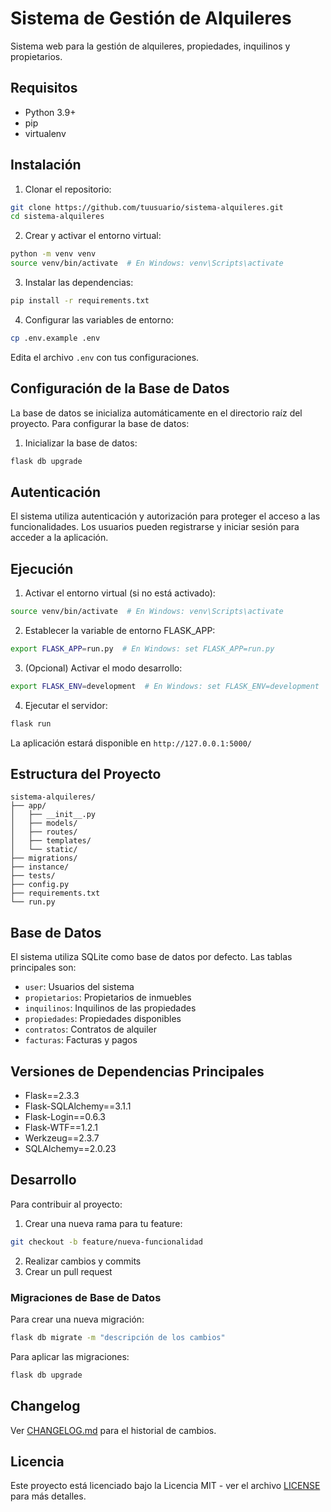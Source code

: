# Sistema de Gestión de Alquileres

Sistema web para la gestión de alquileres, propiedades, inquilinos y propietarios.

## Requisitos

- Python 3.9+
- pip
- virtualenv

## Instalación

1. Clonar el repositorio:
```bash
git clone https://github.com/tuusuario/sistema-alquileres.git
cd sistema-alquileres
```

2. Crear y activar el entorno virtual:
```bash
python -m venv venv
source venv/bin/activate  # En Windows: venv\Scripts\activate
```

3. Instalar las dependencias:
```bash
pip install -r requirements.txt
```

4. Configurar las variables de entorno:
```bash
cp .env.example .env
```
Edita el archivo `.env` con tus configuraciones.

## Configuración de la Base de Datos

La base de datos se inicializa automáticamente en el directorio raíz del proyecto. Para configurar la base de datos:

1. Inicializar la base de datos:
```bash
flask db upgrade
```

## Autenticación

El sistema utiliza autenticación y autorización para proteger el acceso a las funcionalidades. Los usuarios pueden registrarse y iniciar sesión para acceder a la aplicación.

## Ejecución

1. Activar el entorno virtual (si no está activado):
```bash
source venv/bin/activate  # En Windows: venv\Scripts\activate
```

2. Establecer la variable de entorno FLASK_APP:
```bash
export FLASK_APP=run.py  # En Windows: set FLASK_APP=run.py
```

3. (Opcional) Activar el modo desarrollo:
```bash
export FLASK_ENV=development  # En Windows: set FLASK_ENV=development
```

4. Ejecutar el servidor:
```bash
flask run
```

La aplicación estará disponible en `http://127.0.0.1:5000/`

## Estructura del Proyecto

```
sistema-alquileres/
├── app/
│   ├── __init__.py
│   ├── models/
│   ├── routes/
│   ├── templates/
│   └── static/
├── migrations/
├── instance/
├── tests/
├── config.py
├── requirements.txt
└── run.py
```

## Base de Datos

El sistema utiliza SQLite como base de datos por defecto. Las tablas principales son:

- `user`: Usuarios del sistema
- `propietarios`: Propietarios de inmuebles
- `inquilinos`: Inquilinos de las propiedades
- `propiedades`: Propiedades disponibles
- `contratos`: Contratos de alquiler
- `facturas`: Facturas y pagos

## Versiones de Dependencias Principales

- Flask==2.3.3
- Flask-SQLAlchemy==3.1.1
- Flask-Login==0.6.3
- Flask-WTF==1.2.1
- Werkzeug==2.3.7
- SQLAlchemy==2.0.23

## Desarrollo

Para contribuir al proyecto:

1. Crear una nueva rama para tu feature:
```bash
git checkout -b feature/nueva-funcionalidad
```

2. Realizar cambios y commits
3. Crear un pull request

### Migraciones de Base de Datos

Para crear una nueva migración:
```bash
flask db migrate -m "descripción de los cambios"
```

Para aplicar las migraciones:
```bash
flask db upgrade
```

## Changelog

Ver [CHANGELOG.md](CHANGELOG.md) para el historial de cambios.

## Licencia

Este proyecto está licenciado bajo la Licencia MIT - ver el archivo [LICENSE](LICENSE) para más detalles.
